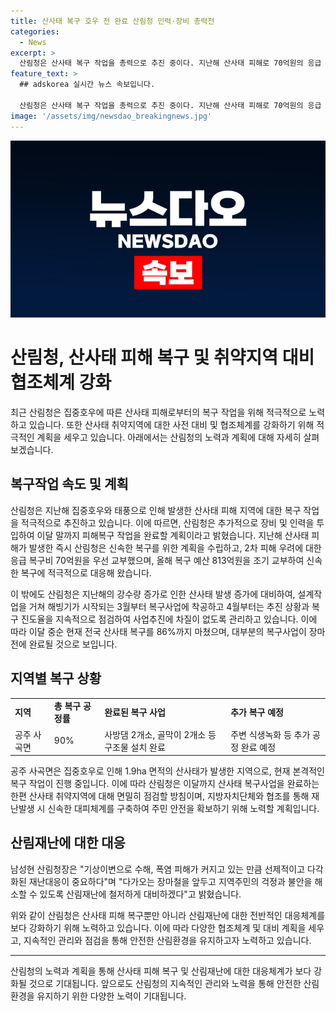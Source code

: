```yaml
---
title: 산사태 복구 호우 전 완료 산림청 인력·장비 총력전
categories:
  - News
excerpt: >
  산림청은 산사태 복구 작업을 총력으로 추진 중이다. 지난해 산사태 피해로 70억원의 응급 복구비를 우선 교부하고, 올해에는 813억원의 복구 예산을 조기교부하여 신속한 복구에 주력하고 있다. 산림청은 이달 중순 현재 전국 산사태 복구를 86%까지 완료하였으며, 본격적인 복구작업이 진행 중인 산사태 취약지역에 대해 면밀한 점검을 진행할 방침이다. 이를 통해 재난 발생 시 신속 대응을 위한 체계를 구축하고 지역주민의 안전을 확보하겠다는 계획이다.
feature_text: >
  ## adskorea 실시간 뉴스 속보입니다.

  산림청은 산사태 복구 작업을 총력으로 추진 중이다. 지난해 산사태 피해로 70억원의 응급 복구비를 우선 교부하고, 올해에는 813억원의 복구 예산을 조기교부하여 신속한 복구에 주력하고 있다. 산림청은 이달 중순 현재 전국 산사태 복구를 86%까지 완료하였으며, 본격적인 복구작업이 진행 중인 산사태 취약지역에 대해 면밀한 점검을 진행할 방침이다. 이를 통해 재난 발생 시 신속 대응을 위한 체계를 구축하고 지역주민의 안전을 확보하겠다는 계획이다.
image: '/assets/img/newsdao_breakingnews.jpg'
---
```


<p><img src="/assets/img/newsdao_breakingnews.jpg" alt="adskorea 속보" /></p>

<h1>산림청, 산사태 피해 복구 및 취약지역 대비 협조체계 강화</h1>

<p data-ke-size="size16">최근 산림청은 집중호우에 따른 산사태 피해로부터의 복구 작업을 위해 적극적으로 노력하고 있습니다. 또한 산사태 취약지역에 대한 사전 대비 및 협조체계를 강화하기 위해 적극적인 계획을 세우고 있습니다. 아래에서는 산림청의 노력과 계획에 대해 자세히 살펴보겠습니다.</p>

<h2 data-ke-size="size26">복구작업 속도 및 계획</h2>

<p>산림청은 지난해 집중호우와 태풍으로 인해 발생한 산사태 피해 지역에 대한 복구 작업을 적극적으로 추진하고 있습니다. 이에 따르면, 산림청은 추가적으로 장비 및 인력을 투입하여 이달 말까지 피해복구 작업을 완료할 계획이라고 밝혔습니다. 지난해 산사태 피해가 발생한 즉시 산림청은 신속한 복구를 위한 계획을 수립하고, 2차 피해 우려에 대한 응급 복구비 70억원을 우선 교부했으며, 올해 복구 예산 813억원을 조기 교부하여 신속한 복구에 적극적으로 대응해 왔습니다.</p>

<p data-ke-size="size16">이 밖에도 산림청은 지난해의 강수량 증가로 인한 산사태 발생 증가에 대비하여, 설계작업을 거쳐 해빙기가 시작되는 3월부터 복구사업에 착공하고 4월부터는 추진 상황과 복구 진도율을 지속적으로 점검하여 사업추진에 차질이 없도록 관리하고 있습니다. 이에 따라 이달 중순 현재 전국 산사태 복구를 86%까지 마쳤으며, 대부분의 복구사업이 장마 전에 완료될 것으로 보입니다.</p>

<h2 data-ke-size="size26">지역별 복구 상황</h2>

<table>
    <tr>
        <td><b>지역</b></td>
        <td><b>총 복구 공정률</b></td>
        <td><b>완료된 복구 사업</b></td>
        <td><b>추가 복구 예정</b></td>
    </tr>
    <tr>
        <td>공주 사곡면</td>
        <td>90%</td>
        <td>사방댐 2개소, 골막이 2개소 등 구조물 설치 완료</td>
        <td>주변 식생녹화 등 추가 공정 완료 예정</td>
    </tr>
</table>

<p data-ke-size="size16">공주 사곡면은 집중호우로 인해 1.9ha 면적의 산사태가 발생한 지역으로, 현재 본격적인 복구 작업이 진행 중입니다. 이에 따라 산림청은 이달까지 산사태 복구사업을 완료하는 한편 산사태 취약지역에 대해 면밀히 점검할 방침이며, 지방자치단체와 협조를 통해 재난발생 시 신속한 대피체계를 구축하여 주민 안전을 확보하기 위해 노력할 계획입니다.</p>

<h2 data-ke-size="size26">산림재난에 대한 대응</h2>

<p>남성현 산림청장은 "기상이변으로 수해, 폭염 피해가 커지고 있는 만큼 선제적이고 다각화된 재난대응이 중요하다"며 "다가오는 장마철을 앞두고 지역주민의 걱정과 불안을 해소할 수 있도록 산림재난에 철저하게 대비하겠다"고 밝혔습니다.</p>

<p data-ke-size="size16">위와 같이 산림청은 산사태 피해 복구뿐만 아니라 산림재난에 대한 전반적인 대응체계를 보다 강화하기 위해 노력하고 있습니다. 이에 따라 다양한 협조체계 및 대비 계획을 세우고, 지속적인 관리와 점검을 통해 안전한 산림환경을 유지하고자 노력하고 있습니다.</p>

<hr>

<p data-ke-size="size16">산림청의 노력과 계획을 통해 산사태 피해 복구 및 산림재난에 대한 대응체계가 보다 강화될 것으로 기대됩니다. 앞으로도 산림청의 지속적인 관리와 노력을 통해 안전한 산림환경을 유지하기 위한 다양한 노력이 기대됩니다.</p>

